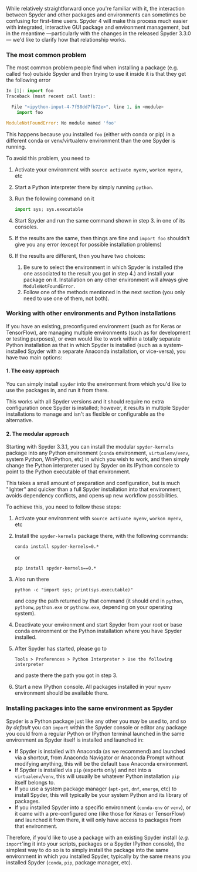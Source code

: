 While relatively straightforward once you're familiar with it, the interaction between Spyder and other packages and environments can sometimes be confusing for first-time users.
Spyder 4 will make this process much easier with integrated, interactive GUI package and environment management, but in the meantime —particularly with the changes in the released Spyder 3.3.0— we'd like to clarify how that relationship works.


### The most common problem

The most common problem people find when installing a package (e.g. called `foo`) outside Spyder and then trying to use it inside it is that they get the following error

```python
In [1]: import foo
Traceback (most recent call last):

  File "<ipython-input-4-7f58dd7fb72e>", line 1, in <module>
    import foo

ModuleNotFoundError: No module named 'foo'
```

This happens because you installed `foo` (either with conda or pip) in a different conda or venv/virtualenv environment than the one Spyder is running.

To avoid this problem, you need to

1. Activate your environment with `source activate myenv`, `workon myenv`, etc

2. Start a Python interpreter there by simply running `python`.

3. Run the following command on it

    ```python
    import sys; sys.executable
    ```

4. Start Spyder and run the same command shown in step 3. in one of its consoles.

5. If the results are the same, then things are fine and `import foo` shouldn't give you any error (except for possible installation problems)

6. If the results are different, then you have two choices:

    1. Be sure to select the environment in which Spyder is installed (the one associated to the result you got in step 4.) and install your package on it. Installation on any other environment will always give `ModuleNotFoundError`.
    2. Follow one of the methods mentioned in the next section (you only need to use one of them, not both).


### Working with other environments and Python installations

If you have an existing, preconfigured environment (such as for Keras or TensorFlow), are managing multiple environments (such as for development or testing purposes), or even would like to work within a totally separate Python installation as that in which Spyder is installed (such as a system-installed Spyder with a separate Anaconda installation, or vice-versa), you have two main options:

#### 1. The easy approach

You can simply install `spyder` into the environment from which you'd like to use the packages in, and run it from there.

This works with all Spyder versions and it should require no extra configuration once Spyder is installed; however, it results in multiple Spyder installations to manage and isn't as flexible or configurable as the alternative.

#### 2. The modular approach

Starting with Spyder 3.3.1, you can install the modular `spyder-kernels` package into any Python environment (`conda` environment, `virtualenv/venv`, system Python, WinPython, etc) in which you wish to work, and then simply change the Python interpreter used by Spyder on its IPython console to point to the Python executable of that environment.

This takes a small amount of preparation and configuration, but is much "lighter" and quicker than a full Spyder installation into that environment, avoids dependency conflicts, and opens up new workflow possibilities.

To achieve this, you need to follow these steps:

1. Activate your environment with `source activate myenv`, `workon myenv`, etc

2. Install the `spyder-kernels` package there, with the following commands:

       conda install spyder-kernels=0.*

   or

       pip install spyder-kernels==0.*

3. Also run there

       python -c "import sys; print(sys.executable)"

   and copy the path returned by that command (it should end in `python`, `pythonw`, `python.exe` or `pythonw.exe`, depending on your operating system).

4. Deactivate your environment and start Spyder from your root or base conda environment or the Python installation where you have Spyder installed.

5. After Spyder has started, please go to

    `Tools > Preferences > Python Interpreter > Use the following interpreter`

    and paste there the path you got in step 3.

6. Start a new IPython console. All packages installed in your `myenv` environment should be available there.


### Installing packages into the same environment as Spyder

Spyder is a Python package just like any other you may be used to, and so *by default* you can `import` within the Spyder console or editor any package you could from a regular Python or IPython terminal launched in the same environment as Spyder itself is installed and launched in:

* If Spyder is installed with Anaconda (as we recommend) and launched via a shortcut, from Anaconda Navigator or Anaconda Prompt without modifying anything, this will be the default `base` Anaconda environment.
* If Spyder is installed via `pip` (experts only) and not into a `virtualenv`/`venv`, this will usually be whatever Python installation `pip` itself belongs to.
* If you use a system package manager (`apt-get`, `dnf`, `emerge`, etc) to install Spyder, this will typically be your system Python and its library of packages.
* If you installed Spyder into a specific environment (`conda-env` or `venv`), or it came with a pre-configured one (like those for Keras or TensorFlow) and launched it from there, it will only have access to packages from that environment.

Therefore, if you'd like to use a package with an existing Spyder install (*e.g.* `import`'ing it into your scripts, packages or a Spyder IPython console), the simplest way to do so is to simply install the package into the same environment in which you installed Spyder, typically by the same means you installed Spyder (`conda`, `pip`, package manager, etc).